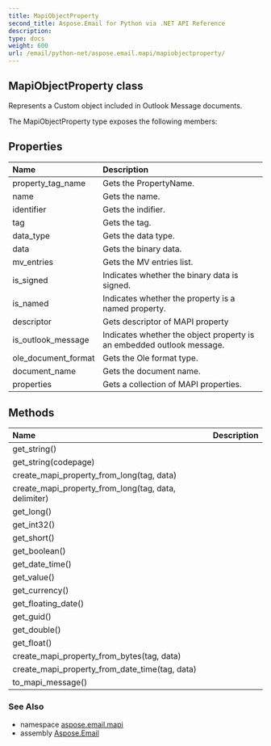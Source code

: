 ```yaml
---
title: MapiObjectProperty
second_title: Aspose.Email for Python via .NET API Reference
description: 
type: docs
weight: 600
url: /email/python-net/aspose.email.mapi/mapiobjectproperty/
---
```


## MapiObjectProperty class

Represents a Custom object included in Outlook Message documents.

The MapiObjectProperty type exposes the following members:
## Properties
| Name | Description |
| :- | :- |
|property_tag_name|Gets the PropertyName.|
|name|Gets the name.|
|identifier|Gets the indifier.|
|tag|Gets the tag.|
|data_type|Gets the data type.|
|data|Gets the binary data.|
|mv_entries|Gets the MV entries list.|
|is_signed|Indicates whether the binary data is signed.|
|is_named|Indicates whether the property is a named property.|
|descriptor|Gets descriptor of MAPI property|
|is_outlook_message|Indicates whether the object property is an embedded outlook message.|
|ole_document_format|Gets the Ole format type.|
|document_name|Gets the document name.|
|properties|Gets a collection of MAPI properties.|
## Methods
| Name | Description |
| :- | :- |
|get_string()|  |
|get_string(codepage)|  |
|create_mapi_property_from_long(tag, data)|  |
|create_mapi_property_from_long(tag, data, delimiter)|  |
|get_long()|  |
|get_int32()|  |
|get_short()|  |
|get_boolean()|  |
|get_date_time()|  |
|get_value()|  |
|get_currency()|  |
|get_floating_date()|  |
|get_guid()|  |
|get_double()|  |
|get_float()|  |
|create_mapi_property_from_bytes(tag, data)|  |
|create_mapi_property_from_date_time(tag, data)|  |
|to_mapi_message()|  |

### See Also

* namespace [aspose.email.mapi](/email/python-net/aspose.email.mapi/)
* assembly [Aspose.Email](/slides/python-net/)

